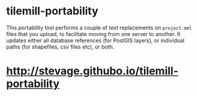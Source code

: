 tilemill-portability
====================

This portability tool performs a couple of text replacements on `project.mml` files that you upload, 
to facilitate moving from one server to another. It updates either all database references (for PostGIS
layers), or individual paths (for shapefiles, csv files etc), or both.

http://stevage.githubo.io/tilemill-portability
==============================================
